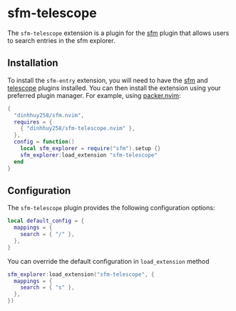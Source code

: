 # sfm-telescope

The `sfm-telescope` extension is a plugin for the [sfm](https://github.com/dinhhuy258/sfm.nvim) plugin that allows users to search entries in the sfm explorer.

## Installation

To install the `sfm-entry` extension, you will need to have the [sfm](https://github.com/dinhhuy258/sfm.nvim) and [telescope](https://github.com/nvim-telescope/telescope.nvim) plugins installed. You can then install the extension using your preferred plugin manager. For example, using [packer.nvim](https://github.com/wbthomason/packer.nvim):

```lua
{
  "dinhhuy258/sfm.nvim",
  requires = {
    { "dinhhuy258/sfm-telescope.nvim" },
  },
  config = function()
    local sfm_explorer = require("sfm").setup {}
    sfm_explorer:load_extension "sfm-telescope"
  end
}
```

## Configuration

The `sfm-telescope` plugin provides the following configuration options:

```lua
local default_config = {
  mappings = {
    search = { "/" },
  },
}
```

You can override the default configuration in `load_extension` method

```lua
sfm_explorer:load_extension("sfm-telescope", {
  mappings = {
    search = { "s" },
  },
})
```
